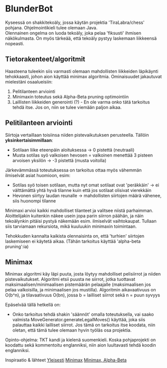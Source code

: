 # BlunderBot
Kyseessä on shakkitekoäly, jossa käytän projektia 'TiraLabra/chess' pohjana. Ohjelmointikieli tulee olemaan Java.   
Olennainen ongelma on luoda tekoäly, joka pelaa 'fiksusti' ihmisen näkökulmasta. On myös tärkeää, että tekoäly pystyy laskemaan liikkeensä nopeasti.

## Tietorakenteet/algoritmit
Haasteena tuleekin siis varmasti olemaan mahdollisten liikkeiden läpikäynti tehokkaasti, johon aion käyttää minimax algoritmia. Ominaisuudet jakautuvat mielestäni osaalueisiin:
1. Pelitilanteen arviointi 
2. Minimaxin toteutus sekä Alpha-Beta pruning optimointiin
3. Laillisten liikkeiden generointi (?) - En ole varma onko tätä tarkoitus tehdä itse. Jos on, niin se tulee viemään paljon aikaa.

## Pelitilanteen arviointi
Siirtoja vertaillaan toisiinsa niiden pistevaikutuksen perusteella. Tällöin **yksinkertaisimmillaan**:
- Sotilaan liike eteenpäin aloituksessa -> 0 pistettä (neutraali)
- Musta sotilas syö valkoisen hevosen = valkoinen menettää 3 pisteen arvoisen yksilön -> -3 pistettä (musta voitolla)

Järkevämmässä toteutuksessa on tarkoitus ottaa myös vähemmän ilmiselvät asiat huomioon, esim:
- Sotilas syö toisen sotilaan, mutta nyt omat sotilaat ovat 'peräkkäin' -> ei välttämättä yhtä hyvä tilanne kuin että jos sotilaat olisivat vierekkäin
- Hevonen siirtyy laudan reunalle -> mahdollisten siirtojen määrä vähenee, siis huonompi tilanne 

Minimaxi arvioi kaikki mahdolliset tilanteet ja valitsee niistä parhaimman.
Aloittelijakin kuitenkin näkee usein jopa parin siirron päähän, ja näin tekoälynkin pitäisi pystyä näkemään esim. ilmiselvät vaihtokaupat. Tullaan siis tarviamaan rekursiota, mikä kuuluukin minimaxin toimintaan.

Tehokkuden kannalta kaikista olennaisinta on, että 'turhien' siirtojen laskemiseen ei käytetä aikaa. (Tähän tarkoitus käyttää 'alpha-beta pruning':ia)


## Minimax
Minimax algoritmi käy läpi puuta, josta löytyy mahdolliset pelisiirrot ja niiden pistevaikutukset. Algoritmi etsii puusta ne siirrot, jotka tuottavat maksimaalisen/minimaalisen pistemäärän pelaajalle (maksimaalisen jos pelaa valkoisilla, ja minimaalisen jos mustilla). 
Algoritmin aikavaativuus on O(b^n), 
ja tilavaativuus O(bn), jossa
b = lailliset siirrot sekä
n = puun syvyys

Epäselvää tällä hetkellä on:
- Onko tarkoitus tehdä shakin 'säännöt' omalla toteutuksella, vai saako valmista MoveGenerator.generateLegalMoves() käyttää, joka siis palauttaa kaikki lailliset siirrot. Jos tämä on tarkoitus itse koodata, niin oletan, että tämä tulee olemaan hyvin työläs osa projektia.

Opinto-ohjelma: TKT kandi ja kielenä suomenkieli. Koska pohjaprojekti on koodattu sekä kommentoitu englanniksi, niin aion luultavasti tehdä koodin englanniksi.


Inspiraatio & lähteet
[Yleisesti](https://www.freecodecamp.org/news/simple-chess-ai-step-by-step-1d55a9266977/)
[Minimax](https://cis.temple.edu/~vasilis/Courses/CIS603/Lectures/l7.html)
[Minimax, Alpha-Beta](https://github.com/carterjbastian/alpha-beta-chess-ai/blob/master/chess-ai.pdf)

